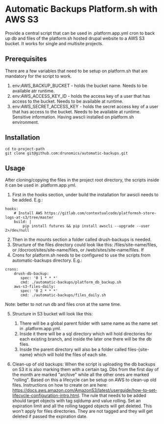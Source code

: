 # Automatic Backups Platform.sh with AWS S3

Provide a central script that can be used in .platform.app.yml cron to back up db and files of the platform.sh hosted
drupal website to a AWS S3 bucket. It works for single and multisite projects.

## Prerequisites

There are a few variables that need to be setup on platform.sh that are mandatory for the script to work.
1. env:AWS_BACKUP_BUCKET - holds the bucket name. Needs to be available atr runtime.
2. env:AWS_ACCESS_KEY_ID - holds the access key of a user that has access to the bucket. Needs to be available at runtime.
3. env:AWS_SECRET_ACCESS_KEY - holds the secret access key of a user that has access to the bucket. Needs to be available at runtime. Sensitive information.
Having awscli installed on platform.sh environment. 

## Installation
```
cd to-project-path
git clone git@github.com:drunomics/automatic-backups.git
```

## Usage

After cloning/copying the files in the project root directory, the scripts inside it can be used in .platform.app.yml.
1. First in the hooks section, under build the installation for awscli needs to be added. 
E.g.:
```
hooks:
    # Install AWS https://gitlab.com/contextualcode/platformsh-store-logs-at-s3/tree/master
    build: |
        pip install futures && pip install awscli --upgrade --user 2>/dev/null
```
2. Then in the mounts section a folder called drush-backups is needed. 
3. Structure of the files directory could look like this: /files/site-name/files, or /docroot/sites/site-name/files, or /web/sites/site-name/files. If  
4. Crons for platform.sh needs to be configured to use the scripts from automatic-backups directory. E.g.:
```
crons:
    drush-db-backup:
       spec: '0 1 * * *'
       cmd: ./automatic-backups/platform_db_backup.sh
    aws-s3-files-daily:
       spec: '0 2 * * *'
       cmd: ./automatic-backups/files_daily.sh
```
Note: better to not run db and files cron at the same time.

5. Structure in S3 bucket will look like this: 
   1. There will be a global parent folder with same name as the name set in .platform.app.yml.
   2. Inside it there will be a sql directory which will hold directories for each existing branch, and inside the later one there will be the db files.
   3. Inside the parent directory will also be a folder called files-{site-name} which will hold the files of each site.

6. Clean-up of old backups: 
   When the script is uploading the db backups on S3 it is also marking them with a certain tag. Dbs from the first day of the month are marked "archive" 
while all the other ones are marked "rolling". Based on this a lifecycle can be setup on AWS to clean-up old files.
Instructions on how to create on are here: https://docs.aws.amazon.com/AmazonS3/latest/userguide/how-to-set-lifecycle-configuration-intro.html. 
The rule that needs to be added should target objects with tag sqldump and value rolling. Set an expiration limit and all the rolling tagged objects will get deleted.
This won't apply for files directories. They are not tagged and they will get deleted if passed the expiration date. 